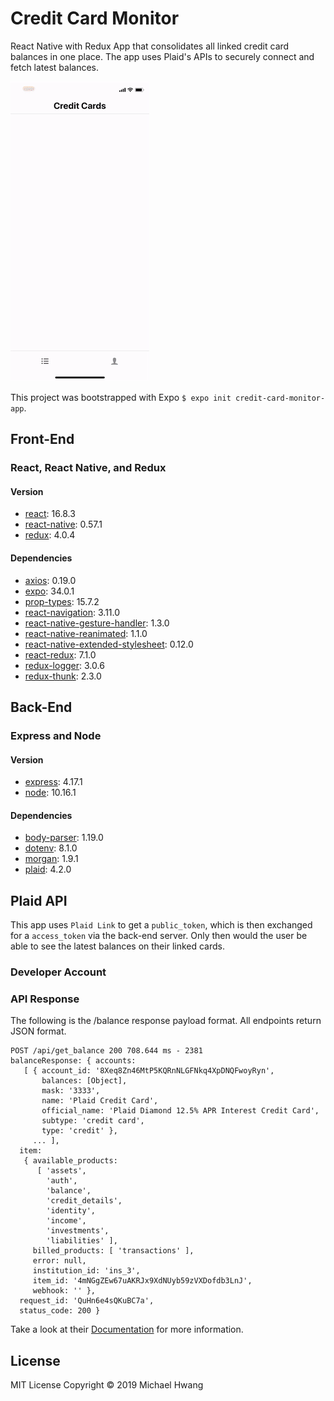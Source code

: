 # Credit Card Monitor
React Native with Redux App that consolidates all linked credit card balances in one place. The app uses Plaid's APIs to securely connect and fetch latest balances.

![](example.gif)

This project was bootstrapped with Expo `$ expo init credit-card-monitor-app`.

## Front-End
### React, React Native, and Redux
#### Version
* [react](https://github.com/facebook/react): 16.8.3
* [react-native](https://github.com/facebook/react-native): 0.57.1
* [redux](https://github.com/reduxjs/redux): 4.0.4

#### Dependencies
* [axios](https://github.com/axios/axios): 0.19.0
* [expo](https://github.com/expo/expo): 34.0.1
* [prop-types](https://github.com/facebook/prop-types): 15.7.2
* [react-navigation](https://github.com/react-navigation/react-navigation): 3.11.0
* [react-native-gesture-handler](https://github.com/kmagiera/react-native-gesture-handler): 1.3.0
* [react-native-reanimated](https://github.com/kmagiera/react-native-reanimated): 1.1.0
* [react-native-extended-stylesheet](https://github.com/vitalets/react-native-extended-stylesheet): 0.12.0
* [react-redux](https://github.com/reduxjs/react-redux): 7.1.0
* [redux-logger](https://github.com/LogRocket/redux-logger): 3.0.6
* [redux-thunk](https://github.com/reduxjs/redux-thunk): 2.3.0

## Back-End
### Express and Node
#### Version
* [express](https://github.com/expressjs/express): 4.17.1
* [node](https://github.com/nodejs/node): 10.16.1

#### Dependencies
* [body-parser](https://github.com/expressjs/body-parser): 1.19.0
* [dotenv](https://github.com/motdotla/dotenv): 8.1.0
* [morgan](https://github.com/expressjs/morgan): 1.9.1
* [plaid](https://github.com/plaid/plaid-node): 4.2.0

## Plaid API
This app uses `Plaid Link` to get a `public_token`, which is then exchanged for a `access_token` via the back-end server. Only then would the user be able to see the latest balances on their linked cards.

### Developer Account

### API Response
The following is the /balance response payload format. All endpoints return JSON format.

```
POST /api/get_balance 200 708.644 ms - 2381
balanceResponse: { accounts:
   [ { account_id: '8Xeq8Zn46MtP5KQRnNLGFNkq4XpDNQFwoyRyn',
       balances: [Object],
       mask: '3333',
       name: 'Plaid Credit Card',
       official_name: 'Plaid Diamond 12.5% APR Interest Credit Card',
       subtype: 'credit card',
       type: 'credit' },
     ... ],
  item:
   { available_products:
      [ 'assets',
        'auth',
        'balance',
        'credit_details',
        'identity',
        'income',
        'investments',
        'liabilities' ],
     billed_products: [ 'transactions' ],
     error: null,
     institution_id: 'ins_3',
     item_id: '4mNGgZEw67uAKRJx9XdNUyb59zVXDofdb3LnJ',
     webhook: '' },
  request_id: 'QuHn6e4sQKuBC7a',
  status_code: 200 }
```

Take a look at their [Documentation](https://plaid.com/docs/#balance) for more information.

## License
MIT License Copyright © 2019 Michael Hwang
